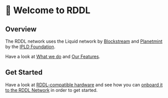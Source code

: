 # 👋 Welcome to RDDL

## Overview

The RDDL network uses the Liquid network by [Blockstream](https://blockstream.com/liquid/) and [Planetmint](https://planetmint.io) by the [IPLD Foundation](https://ipld.io).

Have a look at [What we do](readme/what-we-do.md) and [Our Features](readme/our-features.md).

## Get Started

Have a look at [RDDL-compatible hardware](supported-hardware/rddl-compatible-devices/) and see how you can [onboard it to the RDDL Network](supported-hardware/onboarding-machines-to-the-rddl-network/) in order to get started.&#x20;
